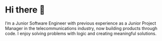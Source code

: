 # Hi there 👋 

I’m a Junior Software Engineer with previous experience as a Junior Project Manager in the telecommunications industry, now building products through code. I enjoy solving problems with logic and creating meaningful solutions.

